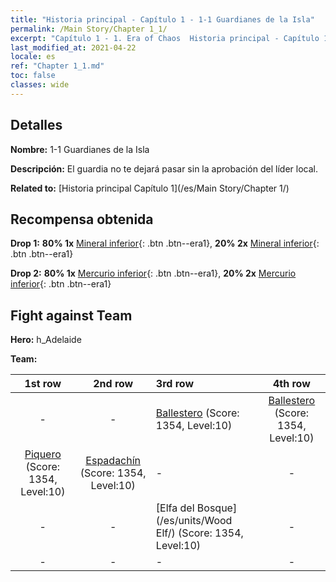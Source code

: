 ```yaml
---
title: "Historia principal - Capítulo 1 - 1-1 Guardianes de la Isla"
permalink: /Main Story/Chapter 1_1/
excerpt: "Capítulo 1 - 1. Era of Chaos  Historia principal - Capítulo 1_1. 1-1 Guardianes de la Isla"
last_modified_at: 2021-04-22
locale: es
ref: "Chapter 1_1.md"
toc: false
classes: wide
---
```


## Detalles

 **Nombre:** 1-1 Guardianes de la Isla

 **Descripción:** El guardia no te dejará pasar sin la aprobación del líder local.

 **Related to:** [Historia principal Capítulo 1](/es/Main Story/Chapter 1/)

## Recompensa obtenida

 **Drop 1:** **80% 1x** [Mineral inferior](/ItemsES/mat_1/){: .btn .btn--era1}, **20% 2x** [Mineral inferior](/ItemsES/mat_1/){: .btn .btn--era1}

 **Drop 2:** **80% 1x** [Mercurio inferior](/ItemsES/mat_2/){: .btn .btn--era1}, **20% 2x** [Mercurio inferior](/ItemsES/mat_2/){: .btn .btn--era1}


## Fight against Team
 **Hero:** h_Adelaide

 **Team:**


  | 1st row | 2nd row | 3rd row | 4th row |
  |:----:|:----:|:----|:----:|
  | - | - | [Ballestero](/es/units/Marksman/) (Score: 1354, Level:10)  | [Ballestero](/es/units/Marksman/) (Score: 1354, Level:10)  |
  | [Piquero](/es/units/Pikeman/) (Score: 1354, Level:10)  | [Espadachín](/es/units/Swordsman/) (Score: 1354, Level:10)  | - | - |
  | - | - | [Elfa del Bosque](/es/units/Wood Elf/) (Score: 1354, Level:10)  | - |
  | - | - | - | - |


